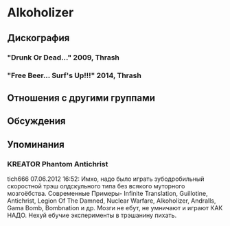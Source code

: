 # Alkoholizer



## Дискография

### "Drunk Or Dead..." 2009, Thrash



### "Free Beer... Surf's Up!!!" 2014, Thrash




## Отношения с другими группами


## Обсуждения


## Упоминания

### KREATOR Phantom Antichrist

tich666 07.06.2012 16:52:
Имхо, надо было играть зубодробильный скоростной трэш олдскульного типа без всякого муторного мозгоёбства. Современные Примеры- Infinite Translation, Guillotine, Antichrist, Legion Of The Damned, Nuclear Warfare, Alkoholizer, Andralls, Gama Bomb, Bombnation и др. Мозги не ебут, не умничают и играют КАК НАДО. Нехуй ебучие эксперименты в трэшанину пихать.

